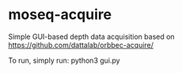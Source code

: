 # moseq-acquire
Simple GUI-based depth data acquisition based on https://github.com/dattalab/orbbec-acquire/

To run, simply run: python3 gui.py
